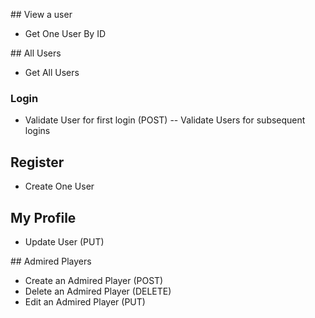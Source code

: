 ## View a user
- Get One User By ID

## All Users
- Get All Users

### Login
- Validate User for first login (POST)
-- Validate Users for subsequent logins 

## Register
- Create One User

## My Profile
- Update User (PUT)

## Admired Players
- Create an Admired Player (POST)
- Delete an Admired Player (DELETE)
- Edit an Admired Player (PUT)
